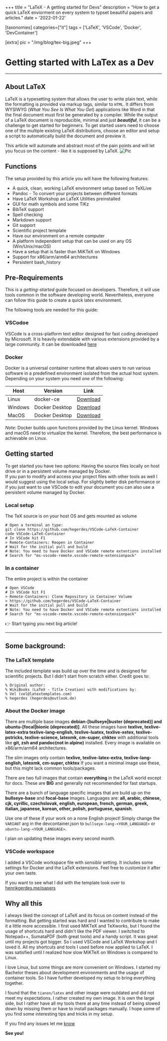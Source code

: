 +++
title = "LaTeX - A getting started for Devs"
description = "How to get a quick LaTeX enviorment on every system to typset beautiful papers and articles."
date = '2022-01-22'

[taxonomies]
categories=["it"]
tags = ['LaTeX', 'VSCode', 'Docker', 'DevContainer']

[extra]
pic = "/img/blog/tex-big.jpeg"
+++

# Getting started with LaTex as a Dev 
---

## About LaTeX
LaTeX is a typesetting system that allows the user to write plain text, while the formatting is provided via markup tags, similar to `HTML`. It differs from WYSIWYG (*What You See Is What You Get*) applications like Word in that the final document must first be generated by a compiler. While the output of a LaTeX document is reproducible, minimal and just **_beautiful_**, it can be a challenge to get started for beginners. To get started users need to choose one of the multiple existing LaTeX distributions, choose an editor and setup a script to automatically build the document and preview it. 

This article will automate and abstract most of the pain points and will let you focus on the content - like it is supposed by LaTeX. 
![Pic](/img/blog/tex-wide.png)
<!-- <img src="https://latex.codecogs.com/gif.latex?O_t=\text { Onset event at time bin \LaTeX } t" width="10"/> test
Lift($L$) can be determined by Lift Coefficient ($C_L$) like the following equation.
$$ L = \frac{1}{2} \rho v^2 S C_L $$ -->

## Functions
The setup provided by this article you will have the following features:
 * A quick, clean, working LaTeX environment setup based on TeXLive
 * Pandoc - To convert your projects between different formats
 * Have LaTeX Workshop an LaTeX Utilities preinstalled
 * GUI for math symbols and some TiKz
 * BibTeX support
 * Spell checking 
 * Markdown support
 * Git support
 * Scientific project template 
 * Have our environment on a remote computer
 * A platform independent setup that can be used on any OS (Win/Unix/macOS)
 * Have a setup that is faster than MiKTeX on Windows
 * Support for x86/arm/arm64 architectures
 * Persistent bash_history 

## Pre-Requirements
This is a *getting-started* guide focused on developers. Therefore, it will use tools common in the software developing world. Nevertheless, everyone can follow this guide to create a quick latex environment.

The following tools are needed for this guide:

### VSCodoe
VSCode is a cross-platform text editor designed for fast coding developed by Microsoft. It is heavily extendable with various extensions provided by a large community. It can be downloaded [here](https://code.visualstudio.com/) 

### Docker
Docker is a universal container runtime that allows users to run various software in a predefined environment isolated from the actual host system. Depending on your system you need one of the following:

| Host    | Version        | Link         |
|---------|----------------|--------------|
| Linux   | docker-ce      | [Download](https://docs.docker.com/engine/install/debian/)     |
| Windows | Docker Desktop | [Download](https://docs.docker.com/desktop/windows/install/)   |
| MacOS   | Docker Desktop | [Download](https://docs.docker.com/desktop/mac/install/)       |

*Note:* Docker builds upon functions provided by the Linux kernel. Windows and macOS need to virtualize the kernel. Therefore, the best performance is achievable on Linux.

## Getting started
To get started you have two options: Having the source files locally on host drive or in a persistent volume managed by Docker.  
If you pan to modify and access your project files with other tools as well I would suggest using the local setup. For slightly better disk performance or if you just want to use VSCode to edit your document you can also use a persistent volume managed by Docker.

### Local setup 
The TeX source is on your host OS and gets mounted as volume

```bash,linenos
# Open a terminal an type:
git clone https://github.com/hegerdes/VSCode-LaTeX-Container
code VSCode-LaTeX-Container
# In VSCode hit F1
> Remote-Containers: Reopen in Container
# Wait for the initial pull and build
# Note: You need to have Docker and VSCode remote extentions installed
# Search for "ms-vscode-remote.vscode-remote-extensionpack"
```

### In a container
The entire project is within the container

```bash,linenos
# Open VSCode
# In VSCode hit F1
> Remote-Containers: Clone Repository in Container Volume
> https://github.com/hegerdes/VSCode-LaTeX-Container
# Wait for the initial pull and build
# Note: You need to have Docker and VSCode remote extentions installed
# Search for "ms-vscode-remote.vscode-remote-extensionpack"
```

👉 Start typing you next big article!

---

## Some background:

### The LaTeX template
<!-- ![Pic](/img/blog/latex-template.png) -->
The included template was build up over the time and is designed for scientific projects. But I didn't start from scratch either. Credit goes to:

```LaTeX,linenos
% Original author:
% WikiBooks (LaTeX - Title Creation) with modifications by:
% Vel (vel@latextemplates.com)
% hegerdes (hegerdes@outlook.de)
```

### About the Docker image
There are multiple base images **debian-[bullseye|buster (deprecated)] and ubuntu-[focal|bionic (deprecated)]**. All these images have **texlive, texlive-latex-extra texlive-lang-english, texlive-luatex, texlive-xetex, texlive-pstricks, texlive-science, latexmk, cm-super, chktex** with additional tools like **git, zsh and pandoc(not in alpine)** installed. Every image is available on x86/arm/arm64 architectures.

The slim images only contain **texlive, texlive-latex-extra, texlive-lang-english, latexmk, cm-super, chktex**
If you want a minimal image use these, but this might lack common tools/packages.

There are two full images that contain **everything** in the LaTeX world except for docs. These are **BIG** and generally not recommended for fast startups.

There are a bunch of language specific images that are build up on the **bullseye-base** and **focal-base** images. Languages are: **all, arabic, chinese, cjk, cyrillic, czechslovak, english, european, french, german, greek, italian, japanese, korean, other, polish, portuguese, spanish**.

Use one of these if your work on a none English project! Simply change the `VARIANT` arg in the devcontainer.json to `bullseye-lang-<YOUR_LANGUAGE>` or `ubuntu-lang-<YOUR_LANGUAGE>`.

I plan on updating these images every second month.

### VSCode workspace
I added a VSCode workspace file with *sensible* setting. It includes some settings for Docker and the LaTeX extensions. Feel free to customize it after your own taste.

If you want to see what I did with the template look over to [henrikgerdes.me/papers](/papers)

## Why all this
I always liked the concept of LaTeX and its focus on content instead of the formatting. But getting started was hard and I wanted to contribute to make it a little more accessible. I first used MiKTeX and TeXworks, but I found the usage of shortcuts hard and didn't like the PDF viewer. I switched to Notepad++, SumataPDF (both great tools) and a handy script. It was great until my projects got bigger. So I used VSCode and LaTeX Workshop and I loved it. All my shortcuts and tools I used before now applied to LaTeX. I was satisfied until I realized how slow MiKTeX on Windows is compared to Linux.

I love Linux, but some things are more convenient on Windows. I started my Bachelor theses about development environments and the usage of container tools. So I have further developed my setup to bring everything together.

I found that the `tianon/latex` and other image were outdated and did not meet my expectations. I rather created my own image. It is own the large side, but I rather have all my tools there at any time instead of being slowed down by missing them or have to install packages manually. I hope some of you find some interesting tips and tricks in my setup.


If you find any issues let me [know](https://github.com/hegerdes/VSCode-LaTeX-Container/issues)


**See you!**
